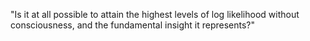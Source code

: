 "Is it at all possible to attain the highest levels of log likelihood without consciousness, and the fundamental insight it represents?"

